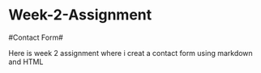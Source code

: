 # Week-2-Assignment

#Contact Form#

Here is week 2 assignment where i creat a contact form using markdown and HTML

